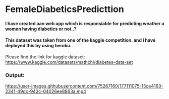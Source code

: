 # FemaleDiabeticsPredicttion

#### I have created aan web app which is responsiable for predicting weather a women having diabetics or not..?
#### This dataset was taken from one of the kaggle competition. and i have deployed this by using heroku.

Please find the link for kaggle dataset:
https://www.kaggle.com/datasets/mathchi/diabetes-data-set



### Output:

https://user-images.githubusercontent.com/75267160/177111075-15ce4163-2341-49dc-943c-04026ee8863a.mp4

